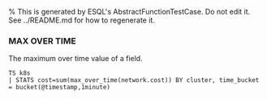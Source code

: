 % This is generated by ESQL's AbstractFunctionTestCase. Do not edit it. See ../README.md for how to regenerate it.

### MAX OVER TIME
The maximum over time value of a field.

```esql
TS k8s
| STATS cost=sum(max_over_time(network.cost)) BY cluster, time_bucket = bucket(@timestamp,1minute)
```
